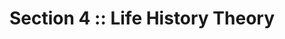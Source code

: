 ---
layout: pagetrimnobio
title: "Section 4 :: Life History Theory"
tags: [about, Jekyll, theme, responsive]
modified: 2014-08-08T20:53:07.573882-04:00
comments: true
---